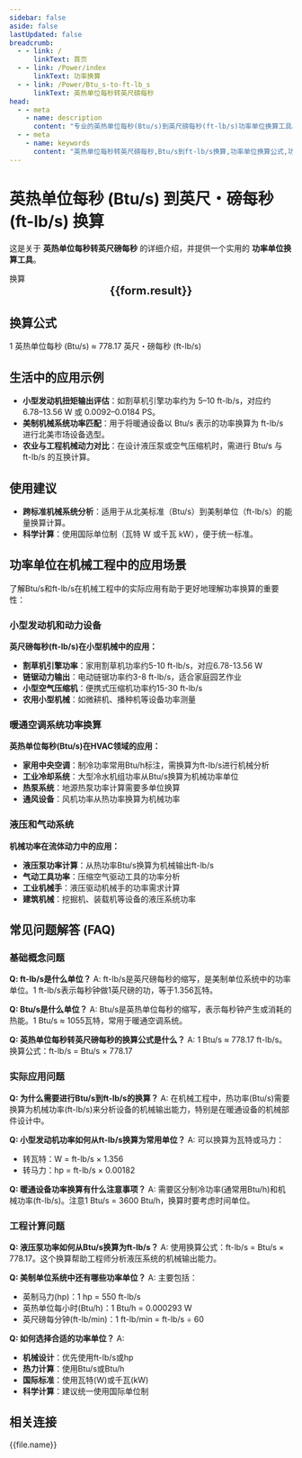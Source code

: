 ```yaml
---
sidebar: false
aside: false
lastUpdated: false
breadcrumb:
  - - link: /
      linkText: 首页
  - - link: /Power/index
      linkText: 功率换算
  - - link: /Power/Btu_s-to-ft-lb_s
      linkText: 英热单位每秒转英尺磅每秒
head:
  - - meta
    - name: description
      content: "专业的英热单位每秒(Btu/s)到英尺磅每秒(ft-lb/s)功率单位换算工具。提供精确的换算公式、实际应用场景和详细计算方法。适用于暖通空调、机械工程、小型发动机功率计算等领域，支持美制单位系统的功率换算需求。"
  - - meta
    - name: keywords
      content: "英热单位每秒转英尺磅每秒,Btu/s到ft-lb/s换算,功率单位换算公式,功率单位换算工具,暖通与机械工程功率单位,英热单位换算,ft-lb/s是什么单位,英尺磅每秒,美制功率单位,机械功率换算,小型发动机功率,扭矩功率换算,暖通空调功率,工程机械功率,液压泵功率,空气压缩机功率,割草机引擎功率,农业机械功率,功率计算公式,机械系统功率分析,美制单位换算,工程功率计算,机械工程单位,功率测量单位,扭矩输出功率,机械设备功率匹配,工业机械功率,功率单位对照表,机械功率公式"
---
```

# 英热单位每秒 (Btu/s) 到英尺・磅每秒 (ft-lb/s) 换算

这是关于 **英热单位每秒转英尺磅每秒** 的详细介绍，并提供一个实用的 **功率单位换算工具**。

<script setup>
import { onMounted,reactive,inject ,ref  } from 'vue'
import { NButton,NForm ,NFormItem,NInput,NInputNumber,NSelect,NCard,useMessage ,NGrid ,NGi } from 'naive-ui'
import { defineClientComponent } from 'vitepress'
import { Power } from '../../files';
const seoKey = [
  '英热单位每秒转英尺磅每秒',
  'Btu/s到ft-lb/s换算',
  '功率单位换算公式',
  '功率单位换算工具',
  '暖通与机械工程功率单位',
  '英热单位换算',
  'ft-lb/s是什么单位',
  '英尺磅每秒',
  '美制功率单位',
  '机械功率换算',
  '小型发动机功率',
  '扭矩功率换算',
  '暖通空调功率',
  '工程机械功率',
  '液压泵功率',
  '空气压缩机功率',
  '割草机引擎功率',
  '农业机械功率',
  '功率计算公式',
  '机械系统功率分析',
  '美制单位换算',
  '工程功率计算',
  '机械工程单位',
  '功率测量单位',
  '扭矩输出功率',
  '机械设备功率匹配',
  '工业机械功率',
  '功率单位对照表',
  '机械功率公式'
]
const convert = inject('convert')
const options =  [
  { "label": "英热单位每秒 (Btu/s)","value": "Btu/s" },
  { "label": "英尺・磅每秒 (ft-lb/s)","value": "ft-lb/s" }
];
const formRef = ref(null);
const rules = {
  number:{
    required: true,
    type: 'number',
    trigger: "blur",
    message: '请输入数字'
  },
  to:{
    required: true,
    trigger: "select",
    message: '请选择转换单位'
  },
  from:{
    required: true,
    trigger: "select",
    message: '请选择原始单位'
  }
}
const form = reactive({
  number:null,
  to:'',
  from:'',
  result:'',
  title:'英热单位每秒转英尺磅每秒',
})
const convertHandler = (e) => {
   e.preventDefault();
  formRef.value?.validate((errors)=>{
    if (!errors) {
      form.result = `${form.number}${form.from} = ${convert(form.number).from(form.from).to(form.to)}${form.to}`
    }
  })
}
</script>

<n-form size="large" :model="form" ref='formRef' :rules="rules">
  <n-form-item label="数值"  path="number">
    <n-input-number size="large" style="width:100%" :min="0" v-model:value="form.number"   placeholder="请输入要换算的数值" />
  </n-form-item>
  <n-form-item label="从" path="from">
    <n-select  size="large" :options="options" v-model:value="form.from" placeholder="请选择原始单位" />
  </n-form-item>
  <n-form-item label="到" path="to">
    <n-select  size="large" :options="options" v-model:value="form.to" placeholder="请选择换算单位" />
  </n-form-item>
  <n-form-item>
    <n-button type="info" style="width:100%" @click="convertHandler">换算</n-button>
  </n-form-item>
</n-form>
<n-card  
  title="功率单位换算"
  :segmented="{
    content: true,
    footer: 'soft',
  }"
>
  <div  style="text-align:center;font-size:20px;">
    <strong>{{form.result}}</strong>
  </div>
    <template #footer>
    <div>
      <span v-for="item of seoKey">{{item}}，</span>
    </div>
  </template>
</n-card>

## 换算公式

1 英热单位每秒 (Btu/s) ≈ 778.17 英尺・磅每秒 (ft-lb/s)

## 生活中的应用示例

- **小型发动机扭矩输出评估**：如割草机引擎功率约为 5–10 ft-lb/s，对应约 6.78–13.56 W 或 0.0092–0.0184 PS。
- **美制机械系统功率匹配**：用于将暖通设备以 Btu/s 表示的功率换算为 ft-lb/s 进行北美市场设备选型。
- **农业与工程机械动力对比**：在设计液压泵或空气压缩机时，需进行 Btu/s 与 ft-lb/s 的互换计算。

## 使用建议

- **跨标准机械系统分析**：适用于从北美标准（Btu/s）到美制单位（ft-lb/s）的能量换算计算。
- **科学计算**：使用国际单位制（瓦特 W 或千瓦 kW），便于统一标准。

## 功率单位在机械工程中的应用场景

了解Btu/s和ft-lb/s在机械工程中的实际应用有助于更好地理解功率换算的重要性：

### 小型发动机和动力设备

**英尺磅每秒(ft-lb/s)在小型机械中的应用：**
  * **割草机引擎功率**：家用割草机功率约5-10 ft-lb/s，对应6.78-13.56 W
  * **链锯动力输出**：电动链锯功率约3-8 ft-lb/s，适合家庭园艺作业
  * **小型空气压缩机**：便携式压缩机功率约15-30 ft-lb/s
  * **农用小型机械**：如微耕机、播种机等设备功率测量

### 暖通空调系统功率换算

**英热单位每秒(Btu/s)在HVAC领域的应用：**
  * **家用中央空调**：制冷功率常用Btu/h标注，需换算为ft-lb/s进行机械分析
  * **工业冷却系统**：大型冷水机组功率从Btu/s换算为机械功率单位
  * **热泵系统**：地源热泵功率计算需要多单位换算
  * **通风设备**：风机功率从热功率换算为机械功率

### 液压和气动系统

**机械功率在流体动力中的应用：**
  * **液压泵功率计算**：从热功率Btu/s换算为机械输出ft-lb/s
  * **气动工具功率**：压缩空气驱动工具的功率分析
  * **工业机械手**：液压驱动机械手的功率需求计算
  * **建筑机械**：挖掘机、装载机等设备的液压系统功率

## 常见问题解答 (FAQ)

### 基础概念问题

**Q: ft-lb/s是什么单位？**
A: ft-lb/s是英尺磅每秒的缩写，是美制单位系统中的功率单位。1 ft-lb/s表示每秒钟做1英尺磅的功，等于1.356瓦特。

**Q: Btu/s是什么单位？**
A: Btu/s是英热单位每秒的缩写，表示每秒钟产生或消耗的热能。1 Btu/s ≈ 1055瓦特，常用于暖通空调系统。

**Q: 英热单位每秒转英尺磅每秒的换算公式是什么？**
A: 1 Btu/s ≈ 778.17 ft-lb/s。换算公式：ft-lb/s = Btu/s × 778.17

### 实际应用问题

**Q: 为什么需要进行Btu/s到ft-lb/s的换算？**
A: 在机械工程中，热功率(Btu/s)需要换算为机械功率(ft-lb/s)来分析设备的机械输出能力，特别是在暖通设备的机械部件设计中。

**Q: 小型发动机功率如何从ft-lb/s换算为常用单位？**
A: 可以换算为瓦特或马力：
- 转瓦特：W = ft-lb/s × 1.356
- 转马力：hp = ft-lb/s × 0.00182

**Q: 暖通设备功率换算有什么注意事项？**
A: 需要区分制冷功率(通常用Btu/h)和机械功率(ft-lb/s)。注意1 Btu/s = 3600 Btu/h，换算时要考虑时间单位。

### 工程计算问题

**Q: 液压泵功率如何从Btu/s换算为ft-lb/s？**
A: 使用换算公式：ft-lb/s = Btu/s × 778.17。这个换算帮助工程师分析液压系统的机械输出能力。

**Q: 美制单位系统中还有哪些功率单位？**
A: 主要包括：
- 英制马力(hp)：1 hp = 550 ft-lb/s
- 英热单位每小时(Btu/h)：1 Btu/h = 0.000293 W
- 英尺磅每分钟(ft-lb/min)：1 ft-lb/min = ft-lb/s ÷ 60

**Q: 如何选择合适的功率单位？**
A: 
- **机械设计**：优先使用ft-lb/s或hp
- **热力计算**：使用Btu/s或Btu/h
- **国际标准**：使用瓦特(W)或千瓦(kW)
- **科学计算**：建议统一使用国际单位制

## 相关连接
<n-grid x-gap="12" :cols="2">
  <n-gi v-for="(file,index) in Power" :key="index">
    <n-button
      text
      tag="a"
      :href="file.path"
      type="info"
    >
      {{file.name}}
    </n-button>
  </n-gi>
</n-grid>